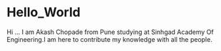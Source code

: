 # Hello_World


Hi ...
 I am Akash Chopade from Pune studying at Sinhgad Academy Of Engineering.I am here to contribute my knowledge with all the people.
